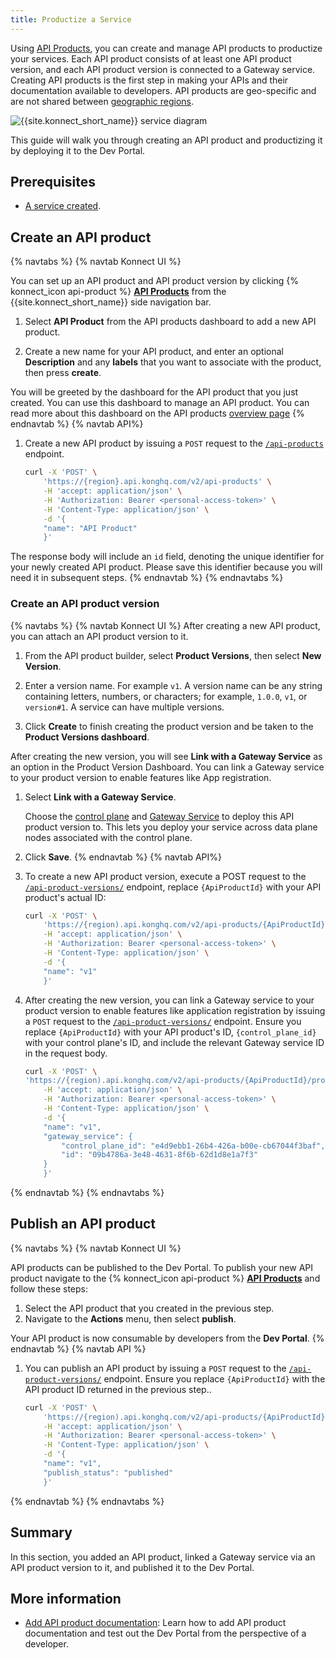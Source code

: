 ```yaml
---
title: Productize a Service
---
```


Using [API Products](/konnect/api-products), you can create and manage API products to productize your services. Each API product consists of at least one API product version, and each API product version is connected to a Gateway service. Creating API products is the first step in making your APIs and their documentation available to developers. API products are geo-specific and are not shared between [geographic regions](/konnect/geo/).

![{{site.konnect_short_name}} service diagram](/assets/images/products/konnect/gateway-manager/konnect-services-diagram.png)

This guide will walk you through creating an API product and productizing it by deploying it to the Dev Portal.

## Prerequisites

* [A service created](/konnect/gateway-manager/deploy-service).

## Create an API product 
{% navtabs %}
{% navtab Konnect UI %}

You can set up an API product and API product version by clicking {% konnect_icon api-product %} [**API Products**](https://cloud.konghq.com/api-products) from the {{site.konnect_short_name}} side navigation bar.

1. Select **API Product** from the API products dashboard to add a new API product.

1. Create a new name for your API product, and enter an optional **Description** and any **labels** that you want to associate with the product, then press **create**. 

You will be greeted by the dashboard for the API product that you just created. You can use this dashboard to manage an API product. You can read more about this dashboard on the API products [overview page](/konnect/api-products/)
{% endnavtab %}
{% navtab API%}

1. Create a new API product by issuing a `POST` request to the [`/api-products`](/konnect/api/api-products/latest/#/API%20Products/create-api-product) endpoint. 

    ```sh
    curl -X 'POST' \
        'https://{region}.api.konghq.com/v2/api-products' \
        -H 'accept: application/json' \
        -H 'Authorization: Bearer <personal-access-token>' \
        -H 'Content-Type: application/json' \
        -d '{
        "name": "API Product"
        }'
    ```
The response body will include an `id` field, denoting the unique identifier for your newly created API product. Please save this identifier because you will need it in subsequent steps. 
{% endnavtab %}
{% endnavtabs %}

### Create an API product version
{% navtabs %}
{% navtab Konnect UI %}
After creating a new API product, you can attach an API product version to it.

1. From the API product builder, select **Product Versions**, then select **New Version**.

1. Enter a version name. For example `v1`.
     A version name can be any string containing letters, numbers, or characters;
     for example, `1.0.0`, `v1`, or `version#1`. A service can have multiple
     versions.
1. Click **Create** to finish creating the product version and be taken to the **Product Versions dashboard**.

After creating the new version, you will see **Link with a Gateway Service** as an option in the Product Version Dashboard. You can link a Gateway service to your product version to enable features like App registration. 

1. Select **Link with a Gateway Service**. 

    Choose the [control plane](/konnect/gateway-manager/control-plane-groups/) and [Gateway Service](/konnect/gateway-manager/configuration/#gateway-services) to
    deploy this API product version to. This lets you deploy your service across data plane nodes associated with the control plane.
1. Click **Save**.
{% endnavtab %}
{% navtab API%}

1. To create a new API product version, execute a POST request to the  [`/api-product-versions/`](/konnect/api/api-products/latest/#/API%20Product%20Versions/create-api-product-version) endpoint, replace `{ApiProductId}` with your API product's actual ID:

    ```sh
    curl -X 'POST' \
        'https://{region).api.konghq.com/v2/api-products/{ApiProductId}/product-versions' \
        -H 'accept: application/json' \
        -H 'Authorization: Bearer <personal-access-token>' \
        -H 'Content-Type: application/json' \
        -d '{
        "name": "v1"
        }'
    ```


1. After creating the new version, you can link a Gateway service to your product version to enable features like application registration by issuing a `POST` request to the [`/api-product-versions/`](/konnect/api/api-products/latest/#/API%20Product%20Versions/create-api-product-version) endpoint. Ensure you replace `{ApiProductId}` with your API product's ID, `{control_plane_id}` with your control plane's ID, and include the relevant Gateway service ID in the request body.

    ```sh
    curl -X 'POST' \
    'https://{region).api.konghq.com/v2/api-products/{ApiProductId}/product-versions' \
        -H 'accept: application/json' \
        -H 'Authorization: Bearer <personal-access-token>' \
        -H 'Content-Type: application/json' \
        -d '{
        "name": "v1",
        "gateway_service": {
            "control_plane_id": "e4d9ebb1-26b4-426a-b00e-cb67044f3baf",
            "id": "09b4786a-3e48-4631-8f6b-62d1d8e1a7f3"
        }
        }'
    ```
{% endnavtab %}
{% endnavtabs %}
## Publish an API product

{% navtabs %}
{% navtab Konnect UI %}

API products can be published to the Dev Portal. To publish your new API product navigate to the {% konnect_icon api-product %} [**API Products**](https://cloud.konghq.com/api-products) and follow these steps: 

1. Select the API product that you created in the previous step.
2. Navigate to the **Actions** menu, then select **publish**. 

Your API product is now consumable by developers from the **Dev Portal**.
{% endnavtab %}
{% navtab API %}
1. You can publish an API product by issuing a `POST` request to the [`/api-product-versions/`](/konnect/api/api-products/latest/#/API%20Product%20Versions/create-api-product-version) endpoint. Ensure you replace `{ApiProductId}` with the API product ID returned in the previous step.. 

    ```sh
    curl -X 'POST' \
        'https://{region).api.konghq.com/v2/api-products/{ApiProductId}/product-versions' \
        -H 'accept: application/json' \
        -H 'Authorization: Bearer <personal-access-token>' \
        -H 'Content-Type: application/json' \
        -d '{
        "name": "v1",
        "publish_status": "published"
        }'
    ```
{% endnavtab %}
{% endnavtabs %}

## Summary

In this section, you added an API product, linked a Gateway service via an API product version to it, and published it to the Dev Portal. 

## More information

* [Add API product documentation](/konnect/dev-portal/publish-service/): Learn how to add API product documentation and test out the Dev Portal from the perspective of a developer.
